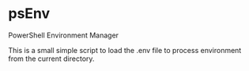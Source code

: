 # psEnv
PowerShell Environment Manager

This is a small simple script to load the .env file to process environment from the current directory.